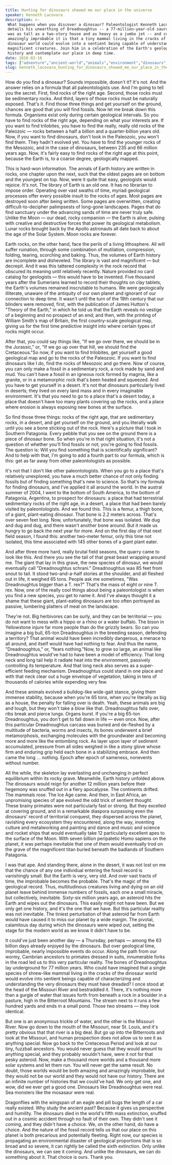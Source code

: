 ```yaml
---
title: Hunting for dinosaurs showed me our place in the universe
speaker: Kenneth Lacovara
description: >-
 What happens when you discover a dinosaur? Paleontologist Kenneth Lacovara
 details his unearthing of Dreadnoughtus -- a 77-million-year-old sauropod that
 was as tall as a two-story house and as heavy as a jumbo jet -- and considers how
 amazingly improbable it is that a tiny mammal living in the cracks of the
 dinosaur world could evolve into a sentient being capable of understanding these
 magnificent creatures. Join him in a celebration of the Earth's geological
 history and contemplate our place in deep time.
date: 2016-02-16
tags: ["adventure","ancient-world","animals","environment","dinosaurs","geology","exploration","humanity","history","nature","paleontology","science","universe","asteroid","ted-books"]
slug: kenneth_lacovara_hunting_for_dinosaurs_showed_me_our_place_in_the_universe
---
```


How do you find a dinosaur? Sounds impossible, doesn't it? It's not. And the answer relies
on a formula that all paleontologists use. And I'm going to tell you the secret. First,
find rocks of the right age. Second, those rocks must be sedimentary rocks. And third,
layers of those rocks must be naturally exposed. That's it. Find those three things and
get yourself on the ground, chances are good that you will find fossils. Now let me break
down this formula. Organisms exist only during certain geological intervals. So you have
to find rocks of the right age, depending on what your interests are. If you want to find
trilobites, you have to find the really, really old rocks of the Paleozoic — rocks between
a half a billion and a quarter-billion years old. Now, if you want to find dinosaurs,
don't look in the Paleozoic, you won't find them. They hadn't evolved yet. You have to
find the younger rocks of the Mesozoic, and in the case of dinosaurs, between 235 and 66
million years ago. Now, it's fairly easy to find rocks of the right age at this point,
because the Earth is, to a coarse degree, geologically mapped.

This is hard-won information. The annals of Earth history are written in rocks, one
chapter upon the next, such that the oldest pages are on bottom and the youngest on
top. Now, were it quite that easy, geologists would rejoice. It's not. The library of Earth
is an old one. It has no librarian to impose order. Operating over vast swaths of time,
myriad geological processes offer every possible insult to the rocks of ages. Most pages
are destroyed soon after being written. Some pages are overwritten, creating
difficult-to-decipher palimpsests of long-gone landscapes. Pages that do find sanctuary
under the advancing sands of time are never truly safe. Unlike the Moon — our dead, rocky
companion — the Earth is alive, pulsing with creative and destructive forces that power
its geological metabolism. Lunar rocks brought back by the Apollo astronauts all date back
to about the age of the Solar System. Moon rocks are forever.

Earth rocks, on the other hand, face the perils of a living lithosphere. All will suffer
ruination, through some combination of mutilation, compression, folding, tearing,
scorching and baking. Thus, the volumes of Earth history are incomplete and disheveled. The
library is vast and magnificent — but decrepit. And it was this tattered complexity in the
rock record that obscured its meaning until relatively recently. Nature provided no card
catalog for geologists — this would have to be invented. Five thousand years after the
Sumerians learned to record their thoughts on clay tablets, the Earth's volumes remained
inscrutable to humans. We were geologically illiterate, unaware of the antiquity of our
own planet and ignorant of our connection to deep time. It wasn't until the turn of the
19th century that our blinders were removed, first, with the publication of James Hutton's
"Theory of the Earth," in which he told us that the Earth reveals no vestige of a
beginning and no prospect of an end; and then, with the printing of William Smith's map of
Britain, the first country-scale geological map, giving us for the first time predictive
insight into where certain types of rocks might occur.

After that, you could say things like, "If we go over there, we should be in the
Jurassic," or, "If we go up over that hill, we should find the Cretaceous."So now, if you
want to find trilobites, get yourself a good geological map and go to the rocks of the
Paleozoic. If you want to find dinosaurs like I do, find the rocks of Mesozoic and go
there. Now of course, you can only make a fossil in a sedimentary rock, a rock made by
sand and mud. You can't have a fossil in an igneous rock formed by magma, like a granite,
or in a metamorphic rock that's been heated and squeezed. And you have to get yourself in
a desert. It's not that dinosaurs particularly lived in deserts; they lived on every land
mass and in every imaginable environment. It's that you need to go to a place that's a
desert today, a place that doesn't have too many plants covering up the rocks, and a place
where erosion is always exposing new bones at the surface.

So find those three things: rocks of the right age, that are sedimentary rocks, in a
desert, and get yourself on the ground, and you literally walk until you see a bone
sticking out of the rock. Here's a picture that I took in Southern Patagonia. Every pebble
that you see on the ground there is a piece of dinosaur bone. So when you're in that right
situation, it's not a question of whether you'll find fossils or not; you're going to find
fossils. The question is: Will you find something that is scientifically significant? And
to help with that, I'm going to add a fourth part to our formula, which is this: get as
far away from other paleontologists as possible.

It's not that I don't like other paleontologists. When you go to a place that's relatively
unexplored, you have a much better chance of not only finding fossils but of finding
something that's new to science. So that's my formula for finding dinosaurs, and I've
applied it all around the world. In the austral summer of 2004, I went to the bottom of
South America, to the bottom of Patagonia, Argentina, to prospect for dinosaurs: a place
that had terrestrial sedimentary rocks of the right age, in a desert, a place that had
been barely visited by paleontologists. And we found this. This is a femur, a thigh bone,
of a giant, plant-eating dinosaur. That bone is 2.2 meters across. That's over seven feet
long. Now, unfortunately, that bone was isolated. We dug and dug and dug, and there wasn't
another bone around. But it made us hungry to go back the next year for more. And on the
first day of that next field season, I found this: another two-meter femur, only this time
not isolated, this time associated with 145 other bones of a giant plant
eater.

And after three more hard, really brutal field seasons, the quarry came to look like this.
And there you see the tail of that great beast wrapping around me. The giant that lay in
this grave, the new species of dinosaur, we would eventually call "Dreadnoughtus schrani."
Dreadnoughtus was 85 feet from snout to tail. It stood two-and-a-half stories at the
shoulder, and all fleshed out in life, it weighed 65 tons. People ask me sometimes, "Was
Dreadnoughtus bigger than a T. rex?" That's the mass of eight or nine T. rex. Now, one of
the really cool things about being a paleontologist is when you find a new species, you
get to name it. And I've always thought it a shame that these giant, plant-eating
dinosaurs are too often portrayed as passive, lumbering platters of meat on the
landscape.

They're not. Big herbivores can be surly, and they can be territorial — you do not want to
mess with a hippo or a rhino or a water buffalo. The bison in Yellowstone injure far more
people than do the grizzly bears. So can you imagine a big bull, 65-ton Dreadnoughtus in
the breeding season, defending a territory? That animal would have been incredibly
dangerous, a menace to all around, and itself would have had nothing to fear. And thus the
name, "Dreadnoughtus," or, "fears nothing."Now, to grow so large, an animal like
Dreadnoughtus would've had to have been a model of efficiency. That long neck and long
tail help it radiate heat into the environment, passively controlling its temperature. And
that long neck also serves as a super-efficient feeding mechanism. Dreadnoughtus could
stand in one place and with that neck clear out a huge envelope of vegetation, taking in
tens of thousands of calories while expending very few.

And these animals evolved a bulldog-like wide-gait stance, giving them immense stability,
because when you're 65 tons, when you're literally as big as a house, the penalty for
falling over is death. Yeah, these animals are big and tough, but they won't take a blow
like that. Dreadnoughtus falls over, ribs break and pierce lungs. Organs burst. If you're
a big 65-ton Dreadnoughtus, you don't get to fall down in life — even once. Now, after this
particular Dreadnoughtus carcass was buried and de-fleshed by a multitude of bacteria,
worms and insects, its bones underwent a brief metamorphosis, exchanging molecules with
the groundwater and becoming more and more like the entombing rock. As layer upon layer of
sediment accumulated, pressure from all sides weighed in like a stony glove whose firm and
enduring grip held each bone in a stabilizing embrace. And then came the long ... nothing.
Epoch after epoch of sameness, nonevents without number.

All the while, the skeleton lay everlasting and unchanging in perfect equilibrium within
its rocky grave. Meanwhile, Earth history unfolded above. The dinosaurs would reign for
another 12 million years before their hegemony was snuffed out in a fiery apocalypse. The
continents drifted. The mammals rose. The Ice Age came. And then, in East Africa, an
unpromising species of ape evolved the odd trick of sentient thought. These brainy
primates were not particularly fast or strong. But they excelled at covering ground, and
in a remarkable diaspora surpassing even the dinosaurs' record of territorial conquest,
they dispersed across the planet, ravishing every ecosystem they encountered, along the
way, inventing culture and metalworking and painting and dance and music and science and
rocket ships that would eventually take 12 particularly excellent apes to the surface of
the Moon. With seven billion peripatetic Homo sapiens on the planet, it was perhaps
inevitable that one of them would eventually trod on the grave of the magnificent titan
buried beneath the badlands of Southern Patagonia.

I was that ape. And standing there, alone in the desert, it was not lost on me that the
chance of any one individual entering the fossil record is vanishingly small. But the
Earth is very, very old. And over vast tracts of time, the improbable becomes the
probable. That's the magic of the geological record. Thus, multitudinous creatures living
and dying on an old planet leave behind immense numbers of fossils, each one a small
miracle, but collectively, inevitable. Sixty-six million years ago, an asteroid hits the
Earth and wipes out the dinosaurs. This easily might not have been. But we only get one
history, and it's the one that we have. But this particular reality was not inevitable.
The tiniest perturbation of that asteroid far from Earth would have caused it to miss our
planet by a wide margin. The pivotal, calamitous day during which the dinosaurs were wiped
out, setting the stage for the modern world as we know it didn't have to
be.

It could've just been another day — a Thursday, perhaps — among the 63 billion days
already enjoyed by the dinosaurs. But over geological time, improbable, nearly impossible
events do occur. Along the path from our wormy, Cambrian ancestors to primates dressed in
suits, innumerable forks in the road led us to this very particular reality. The bones of
Dreadnoughtus lay underground for 77 million years. Who could have imagined that a single
species of shrew-like mammal living in the cracks of the dinosaur world would evolve into
sentient beings capable of characterizing and understanding the very dinosaurs they must
have dreaded? I once stood at the head of the Missouri River and bestraddled it. There,
it's nothing more than a gurgle of water that issues forth from beneath a rock in a
boulder in a pasture, high in the Bitterroot Mountains. The stream next to it runs a few
hundred yards and ends in a small pond. Those two streams — they look identical.

But one is an anonymous trickle of water, and the other is the Missouri River. Now go down
to the mouth of the Missouri, near St. Louis, and it's pretty obvious that that river is a
big deal. But go up into the Bitterroots and look at the Missouri, and human prospection
does not allow us to see it as anything special. Now go back to the Cretaceous Period and
look at our tiny, fuzzball ancestors. You would never guess that they would amount to
anything special, and they probably wouldn't have, were it not for that pesky
asteroid. Now, make a thousand more worlds and a thousand more solar systems and let them
run. You will never get the same result. No doubt, those worlds would be both amazing and
amazingly improbable, but they would not be our world and they would not have our history.
There are an infinite number of histories that we could've had. We only get one, and wow,
did we ever get a good one. Dinosaurs like Dreadnoughtus were real. Sea monsters like the
mosasaur were real.

Dragonflies with the wingspan of an eagle and pill bugs the length of a car really
existed. Why study the ancient past? Because it gives us perspective and humility. The
dinosaurs died in the world's fifth mass extinction, snuffed out in a cosmic accident
through no fault of their own. They didn't see it coming, and they didn't have a choice.
We, on the other hand, do have a choice. And the nature of the fossil record tells us that
our place on this planet is both precarious and potentially fleeting. Right now, our
species is propagating an environmental disaster of geological proportions that is so
broad and so severe, it can rightly be called the sixth extinction. Only unlike the
dinosaurs, we can see it coming. And unlike the dinosaurs, we can do something about it.
That choice is ours. Thank you.

<!--
ad_duration=3.33
comment_count=56
event="TED2016"
external_start_time=0
has_talk_citation=1
intro_duration=11.82
is_subtitle_required="False"
is_talk_featured="True"
language="en"
language_swap="False"
native_language="en"
number_of_related_talks=6
number_of_speakers=1
number_of_subtitled_videos=24
number_of_tags=15
number_of_talk_download_languages=24
number_of_talk_more_resources=1
number_of_talk_recommendations=0
number_of_talks_take_actions=0
post_ad_duration=0.83
published_timestamp="2016-04-22 15:00:30"
recording_date="2016-02-16"
speaker_description="Paleontologist"
speaker_is_published=1
speaker_name="Kenneth Lacovara"
talk_name="Hunting for dinosaurs showed me our place in the universe"
talks_tags=["adventure","ancient-world","animals","environment","dinosaurs","geology","exploration","humanity","history","nature","paleontology","science","universe","asteroid","ted-books"]
talks_take_action=[]
url_audio="https://download.ted.com/talks/KennethLacovara_2016.mp3?apikey=acme-roadrunner"
url_photo_speaker="https://pe.tedcdn.com/images/ted/6247d003e47f845ebde5eabcbfef41503aa64e66_254x191.jpg"
url_photo_talk="https://s3.amazonaws.com/talkstar-photos/uploads/22a589a2-8938-45bc-abc7-2eb73659fd44/KennethLacovara_2016-embed.jpg"
url_webpage="https://www.ted.com/talks/kenneth_lacovara_hunting_for_dinosaurs_showed_me_our_place_in_the_universe"
video_type_name="TED Stage Talk"
-->
